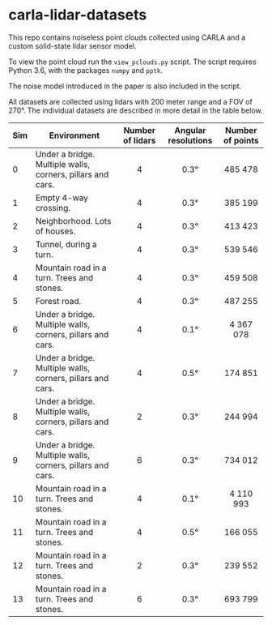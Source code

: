 # carla-lidar-datasets
This repo contains noiseless point clouds collected using CARLA and a custom solid-state lidar sensor model.

To view the point cloud run the ``view_pclouds.py`` script. The script requires Python 3.6, with the packages ``numpy`` and ``pptk``.

The noise model introduced in the paper is also included in the script.

All datasets are collected using lidars with 200 meter range and a FOV of 270°. The individual datasets are described in more detail in the table below.

| Sim | Environment | Number of lidars | Angular resolutions | Number of points |
|-----|-------------|:----------------:|:-------------------:|:----------------:|
| 0 | Under a bridge. Multiple walls, corners, pillars and cars. | 4 | 0.3° | 485 478 |
| 1 | Empty 4-way crossing.                                      | 4 | 0.3° | 385 199 |
| 2 | Neighborhood. Lots of houses.                              | 4 | 0.3° | 413 423 |
| 3 | Tunnel, during a turn.                                     | 4 | 0.3° | 539 546 |
| 4 | Mountain road in a turn. Trees and stones.                 | 4 | 0.3° | 459 508 |
| 5 | Forest road.                                               | 4 | 0.3° | 487 255 |
| 6 | Under a bridge. Multiple walls, corners, pillars and cars. | 4 | 0.1° | 4 367 078 |
| 7 | Under a bridge. Multiple walls, corners, pillars and cars. | 4 | 0.5° | 174 851 |
| 8 | Under a bridge. Multiple walls, corners, pillars and cars. | 2 | 0.3° | 244 994 |
| 9 | Under a bridge. Multiple walls, corners, pillars and cars. | 6 | 0.3° | 734 012 |
| 10 | Mountain road in a turn. Trees and stones.                | 4 | 0.1° | 4 110 993 |
| 11 | Mountain road in a turn. Trees and stones.                | 4 | 0.5° | 166 055 |
| 12 | Mountain road in a turn. Trees and stones.                | 2 | 0.3° | 239 552 |
| 13 | Mountain road in a turn. Trees and stones.                | 6 | 0.3° | 693 799 |
